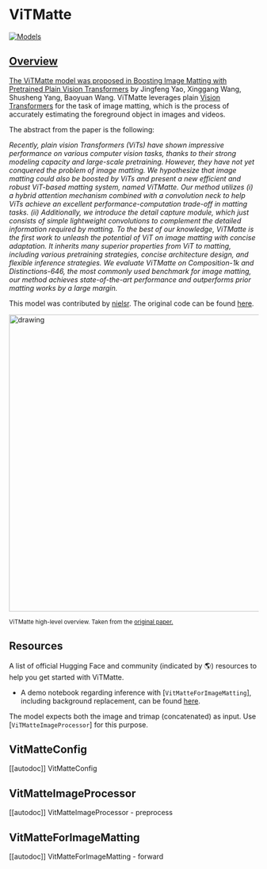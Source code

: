 <!--Copyright 2023 The HuggingFace Team. All rights reserved.

Licensed under the Apache License, Version 2.0 (the "License"); you may not use this file except in compliance with
the License. You may obtain a copy of the License at

http://www.apache.org/licenses/LICENSE-2.0

Unless required by applicable law or agreed to in writing, software distributed under the License is distributed on
an "AS IS" BASIS, WITHOUT WARRANTIES OR CONDITIONS OF ANY KIND, either express or implied. See the License for the
specific language governing permissions and limitations under the License.
-->

# ViTMatte

<div class="flex flex-wrap space-x-1">
<a href="https://huggingface.co/models?filter=vitmatte">
<img alt="Models" src="https://img.shields.io/badge/All_model_pages-vitmatte-blueviolet">
</div>

## Overview

The ViTMatte model was proposed in [Boosting Image Matting with Pretrained Plain Vision Transformers](https://arxiv.org/abs/2305.15272) by Jingfeng Yao, Xinggang Wang, Shusheng Yang, Baoyuan Wang.
ViTMatte leverages plain [Vision Transformers](vit) for the task of image matting, which is the process of accurately estimating the foreground object in images and videos.

The abstract from the paper is the following:

*Recently, plain vision Transformers (ViTs) have shown impressive performance on various computer vision tasks, thanks to their strong modeling capacity and large-scale pretraining. However, they have not yet conquered the problem of image matting. We hypothesize that image matting could also be boosted by ViTs and present a new efficient and robust ViT-based matting system, named ViTMatte. Our method utilizes (i) a hybrid attention mechanism combined with a convolution neck to help ViTs achieve an excellent performance-computation trade-off in matting tasks. (ii) Additionally, we introduce the detail capture module, which just consists of simple lightweight convolutions to complement the detailed information required by matting. To the best of our knowledge, ViTMatte is the first work to unleash the potential of ViT on image matting with concise adaptation. It inherits many superior properties from ViT to matting, including various pretraining strategies, concise architecture design, and flexible inference strategies. We evaluate ViTMatte on Composition-1k and Distinctions-646, the most commonly used benchmark for image matting, our method achieves state-of-the-art performance and outperforms prior matting works by a large margin.*

This model was contributed by [nielsr](https://huggingface.co/nielsr).
The original code can be found [here](https://github.com/hustvl/ViTMatte).

<img src="https://huggingface.co/datasets/huggingface/documentation-images/resolve/main/transformers/model_doc/vitmatte_architecture.png"
alt="drawing" width="600"/>

<small> ViTMatte high-level overview. Taken from the <a href="https://arxiv.org/abs/2305.15272">original paper.</a> </small>

## Resources

A list of official Hugging Face and community (indicated by 🌎) resources to help you get started with ViTMatte.

- A demo notebook regarding inference with [`VitMatteForImageMatting`], including background replacement, can be found [here](https://github.com/NielsRogge/Transformers-Tutorials/tree/master/ViTMatte).

<Tip>

The model expects both the image and trimap (concatenated) as input. Use [`ViTMatteImageProcessor`] for this purpose.
</Tip>

## VitMatteConfig

[[autodoc]] VitMatteConfig

## VitMatteImageProcessor

[[autodoc]] VitMatteImageProcessor
    - preprocess

## VitMatteForImageMatting

[[autodoc]] VitMatteForImageMatting
    - forward